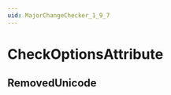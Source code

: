 ```yaml
---
uid: MajorChangeChecker_1_9_7
---
```


# CheckOptionsAttribute

## RemovedUnicode

<!-- Description, Properties, ... sections are auto-generated. -->
<!-- REPLACE ME AUTO-GENERATION -->

<!-- Uncomment to add extra details -->
<!--### Details-->

<!-- Uncomment to add example code -->
<!--### Example code-->
